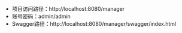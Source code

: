 - 项目访问路径：http://localhost:8080/manager
- 账号密码：admin/admin
- Swagger路径：http://localhost:8080/manager/swagger/index.html

